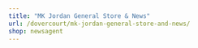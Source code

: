 ```yaml
---
title: "MK Jordan General Store & News"
url: /dovercourt/mk-jordan-general-store-and-news/
shop: newsagent
---
```

